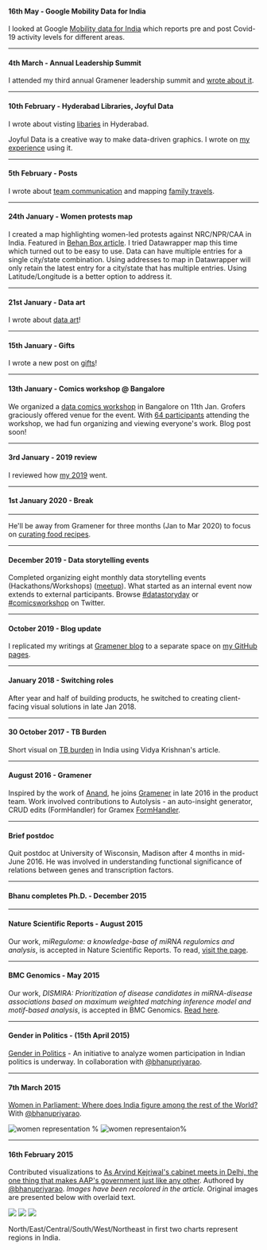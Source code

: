 #### 16th May - Google Mobility Data for India

I looked at Google [Mobility data for India](https://bkamapantula.github.io/2020/05/16/google-mobility.html)
which reports pre and post Covid-19 activity levels for different areas.

-----

#### 4th March - Annual Leadership Summit

I attended my third annual Gramener leadership summit and [wrote about it](https://bkamapantula.github.io/2020/03/04/leadership-summit-2020.html).

-----

#### 10th February - Hyderabad Libraries, Joyful Data

I wrote about visting [libaries](https://bkamapantula.github.io/2020/02/10/hyderabad-libraries.html) in Hyderabad.

Joyful Data is a creative way to make data-driven graphics. I wrote on [my experience](https://bkamapantula.github.io/2020/02/08/joyful-data.html) using it.

-----

#### 5th February - Posts

I wrote about [team communication](https://bkamapantula.github.io/2020/02/05/team-communication.html) and mapping [family travels](https://bkamapantula.github.io/2020/02/05/travel-map.html).

-----

#### 24th January - Women protests map

I created a map highlighting women-led protests against NRC/NPR/CAA in India. Featured in [Behan Box article](https://www.behanbox.com/women-led-protest-map-against-citizenship-laws-in-india/). I tried Datawrapper map this time which turned out to be easy to use. Data can have multiple entries for a single city/state combination. Using addresses to map in Datawrapper will only retain the latest entry for a city/state that has multiple entries. Using Latitude/Longitude is a better option to address it.

-----

#### 21st January - Data art

I wrote about [data art](https://bkamapantula.github.io/2020/01/21/data-art-round-1.html)\!

-----

#### 15th January - Gifts

I wrote a new post on [gifts](https://bkamapantula.github.io/2020/01/15/gifts.html)!

-----

#### 13th January - Comics workshop @ Bangalore

We organized a [data comics workshop](https://www.meetup.com/meetup-group-EkjzkhLt/events/266798548/) in Bangalore on 11th Jan. Grofers graciously offered venue for the event. With [64 participants](https://twitter.com/Gramener/status/1215851094032535552) attending the workshop, we had fun organizing and viewing everyone's work. Blog post soon!

-----

#### 3rd January - 2019 review

I reviewed how [my 2019](https://bkamapantula.github.io/2020/01/03/2019.html) went.

-----

#### 1st January 2020 - Break

-----

He'll be away from Gramener for three months (Jan to Mar 2020) to focus on [curating food recipes](https://bkamapantula.github.io/2020/01/03/food-recipes.html).

-----

#### December 2019 - Data storytelling events

Completed organizing eight monthly data storytelling events (Hackathons/Workshops) ([meetup](https://www.meetup.com/meetup-group-EkjzkhLt/)). What started as an internal event now extends to external participants. Browse [\#datastoryday](https://twitter.com/hashtag/datastoryday?src=hashtag_click) or [\#comicsworkshop](https://twitter.com/hashtag/comicsworkshop?src=hashtag_click) on Twitter.

-----

#### October 2019 - Blog update

I replicated my writings at [Gramener blog](https://blog.gramener.com/?s=bhanu) to a separate space on [my GitHub pages](https://bkamapantula.github.io).

-----

#### January 2018 - Switching roles

After year and half of building products, he switched to creating client-facing visual solutions in late Jan 2018.

-----

#### 30 October 2017 - TB Burden

Short visual on [TB burden](https://bkamapantula.github.io/tb-burden/) in India using Vidya Krishnan's article.

-----

#### August 2016 - Gramener

Inspired by the work of [Anand](http://www.s-anand.net/), he joins [Gramener](https://www.gramener.com) in late 2016 in the product team. Work involved contributions to Autolysis - an auto-insight generator, CRUD edits (FormHandler) for Gramex
[FormHandler](https://learn.gramener.com/guide/formhandler).

-----

#### Brief postdoc

Quit postdoc at University of Wisconsin, Madison after 4 months in mid-June 2016. He was involved in understanding functional significance of relations between genes and transcription factors.

-----

#### Bhanu completes Ph.D. - December 2015

-----

#### Nature Scientific Reports - August 2015

Our work, *miRegulome: a knowledge-base of miRNA regulomics and analysis*, is accepted in Nature Scientific Reports. To read, [visit the page](http://www.nature.com/articles/srep12832).

-----

#### BMC Genomics - May 2015

Our work, *DISMIRA: Prioritization of disease candidates in miRNA-disease associations based on maximum weighted matching inference model and motif-based analysis*, is accepted in BMC Genomics. [Read here](http://www.biomedcentral.com/1471-2164/16/S5/S12).

-----

#### Gender in Politics - (15th April 2015)

[Gender in Politics](http://genderinpolitics.org/) - An initiative to analyze women participation in Indian politics is underway. In collaboration with [@bhanupriyarao](https://twitter.com/bhanupriyarao).

-----

#### 7th March 2015

[Women in Parliament: Where does India figure among the rest of the World?](https://factly.in/women-in-parliament-where-does-india-figure-among-the-rest-world/) With [@bhanupriyarao](https://twitter.com/bhanupriyarao).

![women representation %](images/asia.png) ![women representaion%](images/brics.png)

-----

#### 16th February 2015

Contributed visualizations to [As Arvind Kejriwal's cabinet meets in Delhi, the one thing that makes AAP's government just like any other](http://scroll.in/article/707064/As-Arvind-Kejriwals-cabinet-meets-in-Delhi-the-one-thing-that-makes-AAPs-government-just-like-any-other). Authored by [@bhanupriyarao](https://twitter.com/bhanupriyarao). *Images have been recolored in the article.* Original images are presented below with overlaid text.

![](images/series-1-y.gif) ![](images/series-2-y.gif)
![](images/series-3-y.gif)

North/East/Central/South/West/Northeast in first two charts represent regions in India.
